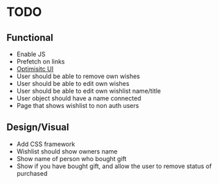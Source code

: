 # TODO

## Functional

- Enable JS
- Prefetch on links
- [Optimisitc UI](https://remix.run/docs/en/v1/guides/optimistic-ui)
- User should be able to remove own wishes
- User should be able to edit own wishes
- User should be able to edit own wishlist name/title
- User object should have a name connected
- Page that shows wishlist to non auth users


## Design/Visual

- Add CSS framework
- Wishlist should show owners name
- Show name of person who bought gift
- Show if you have bought gift, and allow the user to remove status of purchased